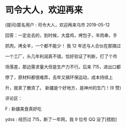 # 司令大人，欢迎再来

(提问)匿名用户 : 司令大人，欢迎再来乌市 2019-05-12

回答：一定会去的，到时候，大盘鸡，烤包子，羊肉串，手

抓肉，烤全羊，一个都不能少！ 我 12 年还与人合伙在那搞过

一个工厂，头几年利润真不错，恰好验证了判断，打了个市

场落差，那边需求量大但是生产力不行。后来 715，进出口都

停了，原材料都很难弄，去年又搞环保运动，成本持续上

升，就卖了撤资了。 新疆是个好地方，是神州的生门！(9 赞)

评论区：

F : 新疆美食真好吃

ydss : 经历过 715，断了一年网，我 9 位号 QQ 没了[捂脸]